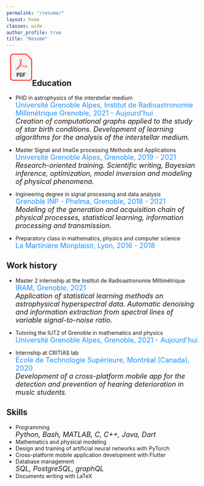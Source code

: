 ```yaml
---
permalink: "/resume/"
layout: home
classes: wide
author_profile: true
title: "Resume"
---
```


<a href="../assets/files/resume_fr.pdf"><img align="left" class='logo' alt="pdf_logo" src="../assets/images/pdf_logo.png" style="height:70px; padding-left:10px"></a><br/><br/>

## Education

* PHD in astrophysics of the interstellar medium<br>
<span style="color:DodgerBlue"><font size="4">Université Grenoble Alpes, Institut de Radioastronomie Millimétrique Grenoble, 2021 - Aujourd'hui</font></span><br>
<span><font size="4"><em>Creation of computational graphs applied to the study of star birth conditions. Development of learning algorithms for the analysis of the interstellar medium.</em></font></span>

* Master Signal and ImaGe processing Methods and Applications<br>
<span style="color:DodgerBlue"><font size="4">Université Grenoble Alpes, Grenoble, 2019 - 2021</font></span><br>
<span><font size="4"><em>Research-oriented training. Scientific writing, Bayesian inference, optimization, model inversion and modeling of physical phenomena.</em></font></span>

* Ingineering degree in signal processing and data analysis<br>
<span style="color:DodgerBlue"><font size="4">Grenoble INP - Phelma, Grenoble, 2018 - 2021</font></span><br>
<span><font size="4"><em>Modeling of the generation and acquisition chain of physical processes, statistical learning, information processing and transmission.</em></font></span>

* Preparatory class in mathematics, physics and computer science<br>
<span style="color:DodgerBlue"><font size="4">La Martinière Monplaisir, Lyon, 2016 - 2018</font></span>

## Work history

* Master 2 internship at the Institut de Radioastronomie Millimétrique<br>
<span style="color:DodgerBlue"><font size="4">IRAM, Grenoble, 2021</font></span><br>
<span><font size="4"><em>Application of statistical learning methods on astrophysical hyperspectral data. Automatic denoising and information extraction from spectral lines of variable signal-to-noise ratio.</em></font></span>

* Tutoring the IUT2 of Grenoble in mathematics and physics<br>
<span style="color:DodgerBlue"><font size="4">Université Grenoble Alpes, Grenoble, 2021 - Aujourd'hui</font></span>

* Internship at CRITIAS lab<br>
<span style="color:DodgerBlue"><font size="4">École de Technologie Supérieure, Montréal (Canada), 2020</font></span><br>
<span><font size="4"><em>Development of a cross-platform mobile app for the detection and prevention of hearing deterioration in music students.</em></font></span>

## Skills

* Programming<br>
<span><font size="4"><em>Python, Bash, MATLAB, C, C++, Java, Dart</em></font></span>
* Mathematics and physical modeling
* Design and training of artificial neural networks with PyTorch
* Cross-platform mobile application development with Flutter
* Database management<br>
<span><font size="4"><em>SQL, PostgreSQL, graphQL</em></font></span>
* Documents writing with LaTeX
